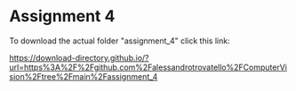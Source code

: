 # Assignment 4

To download the actual folder "assignment_4" click this link:

https://download-directory.github.io/?url=https%3A%2F%2Fgithub.com%2Falessandrotrovatello%2FComputerVision%2Ftree%2Fmain%2Fassignment_4
